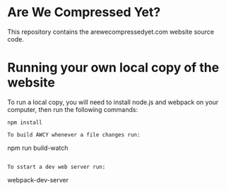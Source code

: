 Are We Compressed Yet?
====
This repository contains the arewecompressedyet.com website source code.

Running your own local copy of the website
===

To run a local copy, you will need to install node.js and webpack on your computer, then run the following commands:

```
npm install

To build AWCY whenever a file changes run:

```
npm run build-watch
```

To sstart a dev web server run:

```
webpack-dev-server
```
